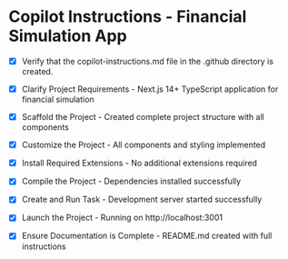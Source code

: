 # Copilot Instructions - Financial Simulation App

- [x] Verify that the copilot-instructions.md file in the .github directory is created.

- [x] Clarify Project Requirements - Next.js 14+ TypeScript application for financial simulation

- [x] Scaffold the Project - Created complete project structure with all components

- [x] Customize the Project - All components and styling implemented

- [x] Install Required Extensions - No additional extensions required

- [x] Compile the Project - Dependencies installed successfully

- [x] Create and Run Task - Development server started successfully

- [x] Launch the Project - Running on http://localhost:3001

- [x] Ensure Documentation is Complete - README.md created with full instructions
